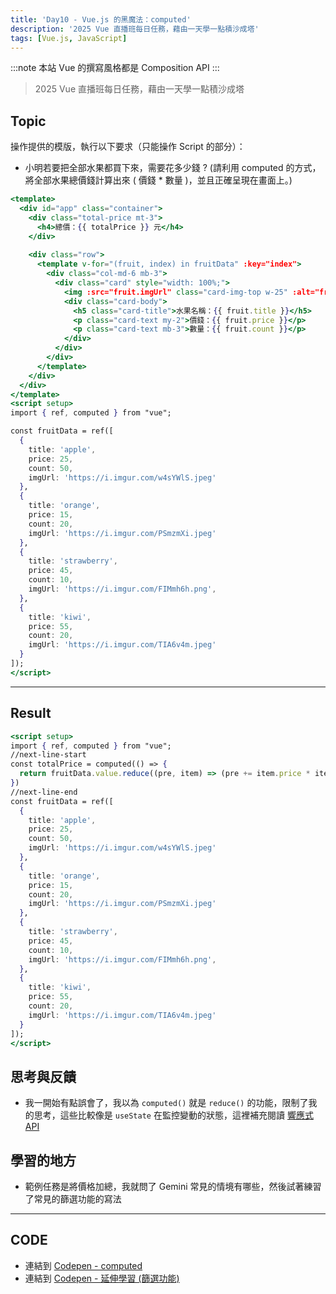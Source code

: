 ```yaml
---
title: 'Day10 - Vue.js 的黑魔法：computed'
description: '2025 Vue 直播班每日任務，藉由一天學一點積沙成塔'
tags: [Vue.js, JavaScript]
---
```

:::note
本站 Vue 的撰寫風格都是 Composition API
:::

> 2025 Vue 直播班每日任務，藉由一天學一點積沙成塔

## Topic
操作提供的模版，執行以下要求（只能操作 Script 的部分）：
- 小明若要把全部水果都買下來，需要花多少錢 ?
  (請利用 computed 的方式，將全部水果總價錢計算出來 ( 價錢 * 數量 )，並且正確呈現在畫面上。)

```jsx
<template>
  <div id="app" class="container">
    <div class="total-price mt-3">
      <h4>總價：{{ totalPrice }} 元</h4>
    </div>
    
    <div class="row">
      <template v-for="(fruit, index) in fruitData" :key="index">
        <div class="col-md-6 mb-3">
          <div class="card" style="width: 100%;">
            <img :src="fruit.imgUrl" class="card-img-top w-25" :alt="fruit.title">
            <div class="card-body">
              <h5 class="card-title">水果名稱：{{ fruit.title }}</h5>
              <p class="card-text my-2">價錢：{{ fruit.price }}</p>
              <p class="card-text mb-3">數量：{{ fruit.count }}</p>
            </div>
          </div>
        </div>
      </template>
    </div>
  </div>
</template>
<script setup>
import { ref, computed } from "vue";

const fruitData = ref([
  {
    title: 'apple',
    price: 25,
    count: 50,
    imgUrl: 'https://i.imgur.com/w4sYWlS.jpeg'
  },
  {
    title: 'orange',
    price: 15,
    count: 20,
    imgUrl: 'https://i.imgur.com/PSmzmXi.jpeg'
  },
  {
    title: 'strawberry',
    price: 45,
    count: 10,
    imgUrl: 'https://i.imgur.com/FIMmh6h.png',
  },
  {
    title: 'kiwi',
    price: 55,
    count: 20,
    imgUrl: 'https://i.imgur.com/TIA6v4m.jpeg'
  }
]);
</script>
```
---
## Result
```jsx
<script setup>
import { ref, computed } from "vue";
//next-line-start
const totalPrice = computed(() => {
  return fruitData.value.reduce((pre, item) => (pre += item.price * item.count),0)  
})
//next-line-end
const fruitData = ref([
  {
    title: 'apple',
    price: 25,
    count: 50,
    imgUrl: 'https://i.imgur.com/w4sYWlS.jpeg'
  },
  {
    title: 'orange',
    price: 15,
    count: 20,
    imgUrl: 'https://i.imgur.com/PSmzmXi.jpeg'
  },
  {
    title: 'strawberry',
    price: 45,
    count: 10,
    imgUrl: 'https://i.imgur.com/FIMmh6h.png',
  },
  {
    title: 'kiwi',
    price: 55,
    count: 20,
    imgUrl: 'https://i.imgur.com/TIA6v4m.jpeg'
  }
]);
</script>
```

## 思考與反饋
- 我一開始有點誤會了，我以為 `computed()` 就是 `reduce()` 的功能，限制了我的思考，這些比較像是 `useState` 在監控變動的狀態，這裡補充閱讀 [響應式 API](../Vue/reactive-api.md)

## 學習的地方
- 範例任務是將價格加總，我就問了 Gemini 常見的情境有哪些，然後試著練習了常見的篩選功能的寫法

---
## CODE
- 連結到 [Codepen - computed](https://codepen.io/CloveTseng1026/pen/azvYgom)
- 連結到 [Codepen - 延伸學習 (篩選功能)](https://codepen.io/CloveTseng1026/pen/ogjqrzo)
